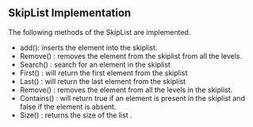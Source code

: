 ## SkipList Implementation

The following methods of the SkipList are implemented.
* add():  inserts  the  element  into  the skiplist.
* Remove() :  removes the element from the skiplist  from all the levels.
* Search() : search for an element in the skiplist
* First() : will return the first element  from  the skiplist
* Last() : will return the last element from the skiplist
* Remove() : removes the element from all the levels in the skiplist.
* Contains() : will return true if an element is present in the skiplist and false if the element is absent.
* Size() : returns the size of the list .
